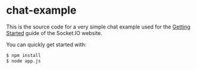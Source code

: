 # chat-example

This is the source code for a very simple chat example used for 
the [Getting Started](http://socket.io/get-started/chat/) guide 
of the Socket.IO website.

You can quickly get started with:

```bash
$ npm install
$ node app.js
```
